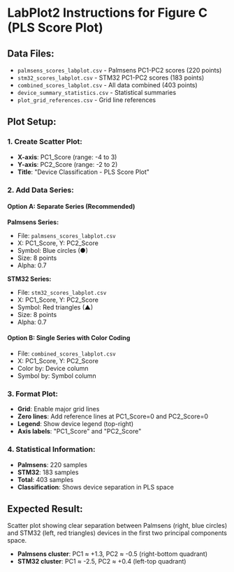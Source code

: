 # LabPlot2 Instructions for Figure C (PLS Score Plot)

## Data Files:
- `palmsens_scores_labplot.csv` - Palmsens PC1-PC2 scores (220 points)
- `stm32_scores_labplot.csv` - STM32 PC1-PC2 scores (183 points)
- `combined_scores_labplot.csv` - All data combined (403 points)
- `device_summary_statistics.csv` - Statistical summaries
- `plot_grid_references.csv` - Grid line references

## Plot Setup:

### 1. Create Scatter Plot:
- **X-axis**: PC1_Score (range: -4 to 3)
- **Y-axis**: PC2_Score (range: -2 to 2)
- **Title**: "Device Classification - PLS Score Plot"

### 2. Add Data Series:

#### Option A: Separate Series (Recommended)
**Palmsens Series:**
- File: `palmsens_scores_labplot.csv`
- X: PC1_Score, Y: PC2_Score
- Symbol: Blue circles (●)
- Size: 8 points
- Alpha: 0.7

**STM32 Series:**
- File: `stm32_scores_labplot.csv`
- X: PC1_Score, Y: PC2_Score
- Symbol: Red triangles (▲)
- Size: 8 points
- Alpha: 0.7

#### Option B: Single Series with Color Coding
- File: `combined_scores_labplot.csv`
- X: PC1_Score, Y: PC2_Score
- Color by: Device column
- Symbol by: Symbol column

### 3. Format Plot:
- **Grid**: Enable major grid lines
- **Zero lines**: Add reference lines at PC1_Score=0 and PC2_Score=0
- **Legend**: Show device legend (top-right)
- **Axis labels**: "PC1_Score" and "PC2_Score"

### 4. Statistical Information:
- **Palmsens**: 220 samples
- **STM32**: 183 samples
- **Total**: 403 samples
- **Classification**: Shows device separation in PLS space

## Expected Result:
Scatter plot showing clear separation between Palmsens (right, blue circles) and STM32 
(left, red triangles) devices in the first two principal components space.
- **Palmsens cluster**: PC1 ≈ +1.3, PC2 ≈ -0.5 (right-bottom quadrant)
- **STM32 cluster**: PC1 ≈ -2.5, PC2 ≈ +0.4 (left-top quadrant)
